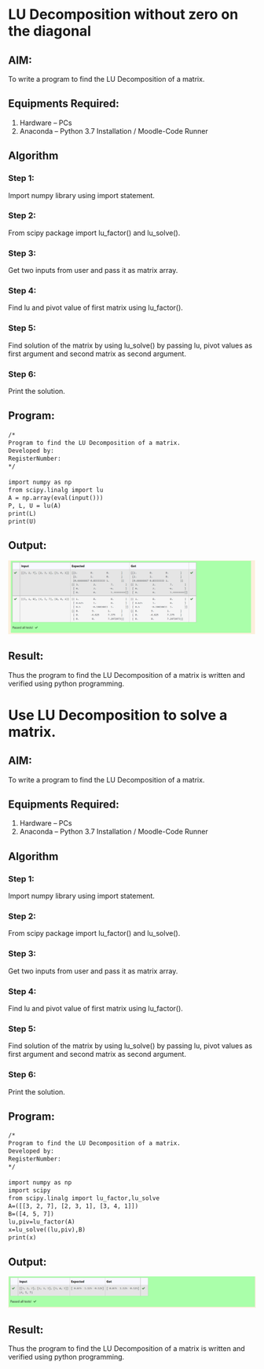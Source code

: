 # LU Decomposition without zero on the diagonal

## AIM:
To write a program to find the LU Decomposition of a matrix.

## Equipments Required:
1. Hardware – PCs
2. Anaconda – Python 3.7 Installation / Moodle-Code Runner

## Algorithm
### Step 1:
Import numpy library using import statement.

### Step 2:
From scipy package import lu_factor() and lu_solve().

### Step 3:
Get two inputs from user and pass it as matrix array.

### Step 4:
Find lu and pivot value of first matrix using lu_factor().

### Step 5:
Find solution of the matrix by using lu_solve() by passing lu, pivot values as first argument and second matrix as second argument.

### Step 6:
Print the solution.

## Program:
```
/*
Program to find the LU Decomposition of a matrix.
Developed by: 
RegisterNumber: 
*/

import numpy as np
from scipy.linalg import lu
A = np.array(eval(input()))
P, L, U = lu(A)
print(L)
print(U)
```

## Output:
![OUTPUT](LU_DECOMPOSITION_PHOTO.png)

## Result:
Thus the program to find the LU Decomposition of a matrix is written and verified using python programming.




# Use LU Decomposition to solve a matrix.


## AIM:
To write a program to find the LU Decomposition of a matrix.

## Equipments Required:
1. Hardware – PCs
2. Anaconda – Python 3.7 Installation / Moodle-Code Runner

## Algorithm
### Step 1:
Import numpy library using import statement.

### Step 2:
From scipy package import lu_factor() and lu_solve().

### Step 3:
Get two inputs from user and pass it as matrix array.

### Step 4:
Find lu and pivot value of first matrix using lu_factor().

### Step 5:
Find solution of the matrix by using lu_solve() by passing lu, pivot values as first argument and second matrix as second argument.

### Step 6:
Print the solution. 

## Program:
```
/*
Program to find the LU Decomposition of a matrix.
Developed by: 
RegisterNumber: 
*/

import numpy as np
import scipy
from scipy.linalg import lu_factor,lu_solve
A=([[3, 2, 7], [2, 3, 1], [3, 4, 1]])
B=([4, 5, 7])
lu,piv=lu_factor(A)
x=lu_solve((lu,piv),B)
print(x)
```

## Output:
![OUTPUT](lu_2.png)

## Result:
Thus the program to find the LU Decomposition of a matrix is written and verified using python programming.